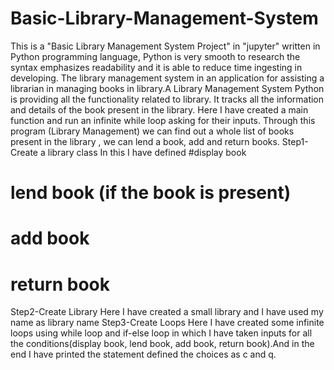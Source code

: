 # Basic-Library-Management-System
This is a "Basic Library Management System Project" in "jupyter" written in Python programming language, Python is very smooth to research the syntax emphasizes readability and it is able to reduce time ingesting in developing.
The library management system in an application for assisting a librarian in managing books in library.A Library Management System Python is providing all the functionality related to library. It tracks all the information and details of the book present in the library.
Here I have created a main function and run an infinite while loop asking for their inputs.
Through this program (Library Management) we can find out a whole list of books present in the library , we can lend a book, add and return books.
Step1-Create a library class
In this I have defined
#display book
# lend book (if the book is present)
# add book
# return book
Step2-Create Library
Here I have created a small library and I have used my name as library name
Step3-Create Loops
Here I have created some infinite loops using while loop and if-else loop in which I have taken inputs for all the conditions(display book, lend book, add book, return book).And in the end I have printed the statement defined the choices as c and q.
